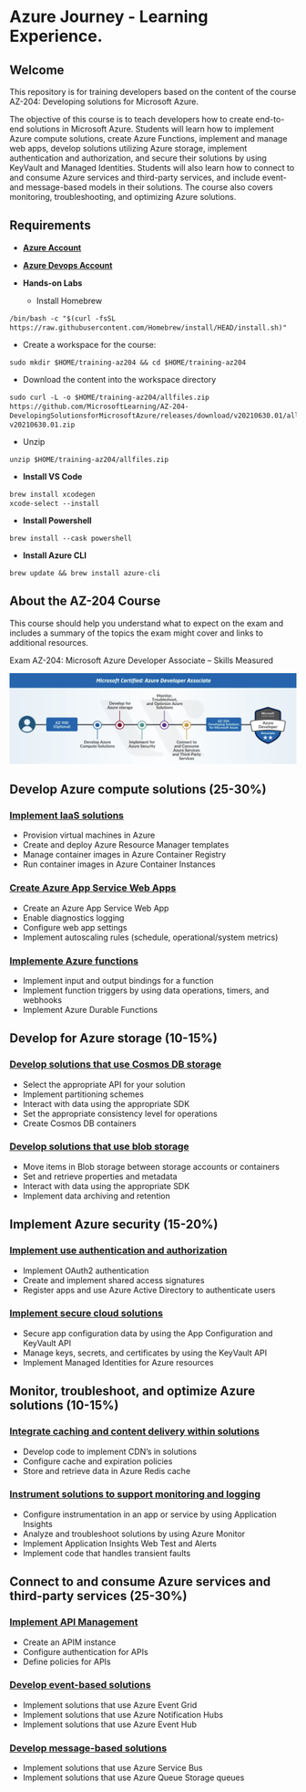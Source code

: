 # Azure Journey - Learning Experience.

## Welcome

This repository is for training developers based on the content of the course AZ-204: Developing solutions for Microsoft Azure.

The objective of this course is to teach developers how to create end-to-end solutions in Microsoft Azure. Students will learn how to implement Azure compute solutions, create Azure Functions, implement and manage web apps, develop solutions utilizing Azure storage, implement authentication and authorization, and secure their solutions by using KeyVault and Managed Identities. Students will also learn how to connect to and consume Azure services and third-party services, and include event- and message-based models in their solutions. The course also covers monitoring, troubleshooting, and optimizing Azure solutions.

## Requirements

- **[Azure Account](https://docs.google.com/document/d/1XEkiGWUC4_AzngZQLQnVt8yWCb3dft1HzXglUnJcJzM/edit)** 
- **[Azure Devops Account](https://docs.google.com/document/d/12tL1KMNMq3IPNkeSPOVNTpzk0irfMFLNu68BLeUn-sI/edit?usp=sharing)** 
- **Hands-on Labs**

  - Install Homebrew
```
/bin/bash -c "$(curl -fsSL https://raw.githubusercontent.com/Homebrew/install/HEAD/install.sh)"
```
  - Create a workspace for the course:
```azurecli-interactive
sudo mkdir $HOME/training-az204 && cd $HOME/training-az204
```
  - Download the content into the workspace directory 
```azurecli-interactive
sudo curl -L -o $HOME/training-az204/allfiles.zip https://github.com/MicrosoftLearning/AZ-204-DevelopingSolutionsforMicrosoftAzure/releases/download/v20210630.01/allfiles-v20210630.01.zip
```
  - Unzip
```azurecli-interactive
unzip $HOME/training-az204/allfiles.zip
```

- **Install VS Code**
```azurecli-interactive
brew install xcodegen
xcode-select --install
```

- **Install Powershell**
```azurecli-interactive
brew install --cask powershell
```

- **Install Azure CLI**
```azurecli-interactive
brew update && brew install azure-cli
```

## About the AZ-204 Course

This course should help you understand what to expect on the exam and includes a summary of the topics the exam might cover and links to additional resources.

Exam AZ-204: Microsoft Azure Developer Associate – Skills Measured

![alt text](images/az204_skills.png)

## Develop Azure compute solutions (25-30%)

### [Implement IaaS solutions](M1/01/README.md)

  * Provision virtual machines in Azure
  * Create and deploy Azure Resource Manager templates
  * Manage container images in Azure Container Registry
  * Run container images in Azure Container Instances

### [Create Azure App Service Web Apps](M1/02/README.md)

  * Create an Azure App Service Web App
  * Enable diagnostics logging
  * Configure web app settings
  * Implement autoscaling rules (schedule, operational/system metrics)

### [Implemente Azure functions](M1/03/README.md)

  * Implement input and output bindings for a function
  * Implement function triggers by using data operations, timers, and webhooks
  * Implement Azure Durable Functions

## Develop for Azure storage (10-15%)

### [Develop solutions that use Cosmos DB storage](M2/01/README.md)

  * Select the appropriate API for your solution
  * Implement partitioning schemes
  * Interact with data using the appropriate SDK
  * Set the appropriate consistency level for operations
  * Create Cosmos DB containers

### [Develop solutions that use blob storage](M2/02/README.md)

  * Move items in Blob storage between storage accounts or containers
  * Set and retrieve properties and metadata
  * Interact with data using the appropriate SDK
  * Implement data archiving and retention

## Implement Azure security (15-20%)

### [Implement use authentication and authorization](M3/01/README.md)

  * Implement OAuth2 authentication
  * Create and implement shared access signatures
  * Register apps and use Azure Active Directory to authenticate users

### [Implement secure cloud solutions](M3/02/README.md)

  * Secure app configuration data by using the App Configuration and KeyVault API
  * Manage keys, secrets, and certificates by using the KeyVault API
  * Implement Managed Identities for Azure resources

## Monitor, troubleshoot, and optimize Azure solutions (10-15%)

### [Integrate caching and content delivery within solutions](M4/01/README.md)

  * Develop code to implement CDN’s in solutions
  * Configure cache and expiration policies
  * Store and retrieve data in Azure Redis cache

### [Instrument solutions to support monitoring and logging](M4/02/README.md)

  * Configure instrumentation in an app or service by using Application Insights
  * Analyze and troubleshoot solutions by using Azure Monitor
  * Implement Application Insights Web Test and Alerts
  * Implement code that handles transient faults

## Connect to and consume Azure services and third-party services (25-30%)

### [Implement API Management](M5/01/README.md)

  * Create an APIM instance
  * Configure authentication for APIs
  * Define policies for APIs

### [Develop event-based solutions](M5/02/README.md)

  * Implement solutions that use Azure Event Grid
  * Implement solutions that use Azure Notification Hubs
  * Implement solutions that use Azure Event Hub

### [Develop message-based solutions](M5/03/README.md)

  * Implement solutions that use Azure Service Bus
  * Implement solutions that use Azure Queue Storage queues